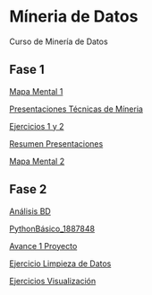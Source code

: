 # Míneria de Datos

Curso de Minería de Datos

## Fase 1

[Mapa Mental 1](https://github.com/nachorz2/mineriadedatos/blob/master/Mapa%20mental%201.pdf)

[Presentaciones Técnicas de Míneria](https://github.com/kevingonzalez1805425/Mineria-de-Datos-02/blob/master/Presentacion_Clasificacion__02.pdf)

[Ejercicios 1 y 2](https://github.com/kevingonzalez1805425/Mineria-de-Datos-02/blob/master/Ejercicios_1.pdf)

[Resumen Presentaciones](https://github.com/nachorz2/mineriadedatos/blob/master/ResumenPresentaciones_1887848.pdf)

[Mapa Mental 2](https://github.com/nachorz2/mineriadedatos/blob/master/Mapa%20Mental%202.pdf)

## Fase 2

[Análisis BD](https://github.com/nachorz2/mineriadedatos/blob/master/Analisis_BD1887848.docx.pdf)

[PythonBásico_1887848](https://github.com/nachorz2/mineriadedatos/blob/master/PythonBasico_1887848.ipynb)

[Avance 1 Proyecto](https://github.com/SaulArtHdz/MINERIADATOS/blob/master/Equipo%209%20-%20MinDat%20Gpo%20002%20-%20Avance%201%20PIA%20I.pdf)

[Ejercicio Limpieza de Datos](https://github.com/AlisonRoldan13/MineriaDeDatos/blob/master/Untitled%20(1).ipynb)

[Ejercicios Visualización](https://github.com/nachorz2/mineriadedatos/blob/master/VisualizacionJugadores.ipynb)
